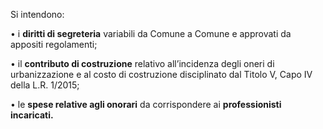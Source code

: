 Si intendono:

•	i **diritti di segreteria** variabili da Comune a Comune e approvati da appositi regolamenti;

•	il **contributo di costruzione** relativo all’incidenza degli oneri di urbanizzazione e al costo di costruzione disciplinato dal Titolo V, Capo IV della L.R. 1/2015;

•	le **spese relative agli onorari** da corrispondere ai **professionisti incaricati.**
